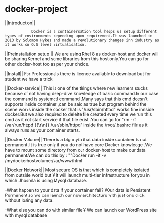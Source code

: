 # docker-project

||Introduction||

                Docker is a containersation tool helps us setup different types of environments depending upon requirement.It was launched in 2013 by Solomon Hykes and made a revolutionary changes inn industry as it works on O.S level virtualisation.
                
||Preinstallation setup ||
                          We are using Rhel 8 as docker-host and docker will be sharing Kernel and some libraries from this host only.You can go for other docker-host too as per your choice.
                  
 ||Install||
            For Professionals there is licence available to download but for student we have a trick

||Docker-service||
                  This is one of the things where new learners stucks because of not having deep-dive knowledge of basic command.In our case the command is systemctl command .Many says that this cmd doesn't supports inside container ,can be said as true but program behind the scene works inside the docker that is "/usr/sbin/httpd" works fine  innside docker.But we also required to delelte file created every time we run this cmd as it not start service if that file exist .You can go for "rm -rf /var/run/httpd  {{\r\n}} /usr/sbin/httpd" inside the /root/.bashrc file as it always runs as your container starts.
                  
||Docker Volume||
                 There is  a big myth that data inside container is not permanent .It is true only if you do not have core Docker knowledge .We have to mount some directory from our docker-host to make our data permanent.We can do this by :
                 ""Docker run -it -v /mydockerhostvolume:/var/www/html
                 
 ||Docker Network||
                   Most secure  OS is that which is completely isolated  from outside world but 
¥ It will launch multi-tier infrastructure for you in which Jhoomla is using Mysql database.

-What happen to your data if your container fail? 
¥Our data is Persistent Permanent so we can launch our new architecture with just one click without losing any data. 


-What else you can do with similar file
¥ We can launch our WordPress site with mysql database

